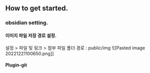 ## How to get started.

### obsidian setting.

#### 이미지 파일 저장 경로 설정.
설정 > 파일 및 링크 > 첨부 파일 폴더 경로 : public/img
![[Pasted image 20221221100650.png]]

#### Plugin-git